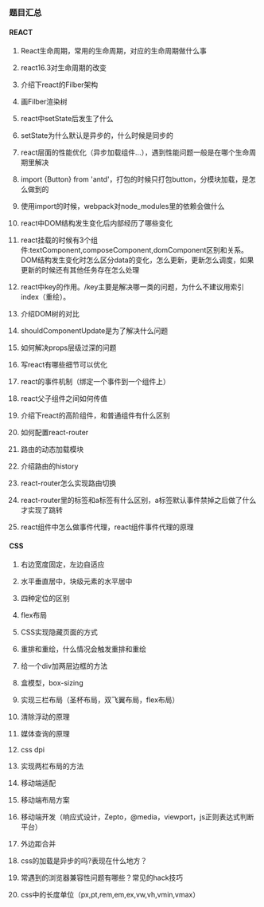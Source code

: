 ### 题目汇总

#### REACT
1. React生命周期，常用的生命周期，对应的生命周期做什么事

2. react16.3对生命周期的改变

3. 介绍下react的Filber架构

4. 画Filber渲染树

5. react中setState后发生了什么

6. setState为什么默认是异步的，什么时候是同步的

7. react层面的性能优化（异步加载组件...），遇到性能问题一般是在哪个生命周期里解决

8. import {Button} from 'antd'，打包的时候只打包button，分模块加载，是怎么做到的

9. 使用import的时候，webpack对node_modules里的依赖会做什么

10. react中DOM结构发生变化后内部经历了哪些变化

11. react挂载的时候有3个组件:textComponent,composeComponent,domComponent区别和关系。
DOM结构发生变化时怎么区分data的变化，怎么更新，更新怎么调度，如果更新的时候还有其他任务存在怎么处理

12. react中key的作用。/key主要是解决哪一类的问题，为什么不建议用索引index（重绘）。

13. 介绍DOM树的对比

14. shouldComponentUpdate是为了解决什么问题

15. 如何解决props层级过深的问题

16. 写react有哪些细节可以优化

17. react的事件机制（绑定一个事件到一个组件上）

18. react父子组件之间如何传值

19. 介绍下react的高阶组件，和普通组件有什么区别

20. 如何配置react-router

21. 路由的动态加载模块

22. 介绍路由的history

23. react-router怎么实现路由切换

24. react-router里的<Link>标签和a标签有什么区别，a标签默认事件禁掉之后做了什么才实现了跳转

25. react组件中怎么做事件代理，react组件事件代理的原理

#### CSS
1. 右边宽度固定，左边自适应

2. 水平垂直居中，块级元素的水平居中

3. 四种定位的区别

4. flex布局

5. CSS实现隐藏页面的方式

6. 重排和重绘，什么情况会触发重排和重绘

7. 给一个div加两层边框的方法

8. 盒模型，box-sizing

9. 实现三栏布局（圣杯布局，双飞翼布局，flex布局）

10. 清除浮动的原理

11. 媒体查询的原理

12. css dpi

13. 实现两栏布局的方法

14. 移动端适配
 
15. 移动端布局方案

16. 移动端开发（响应式设计，Zepto，@media，viewport，js正则表达式判断平台）

17. 外边距合并

18. css的加载是异步的吗?表现在什么地方？

19. 常遇到的浏览器兼容性问题有哪些？常见的hack技巧

20. css中的长度单位（px,pt,rem,em,ex,vw,vh,vmin,vmax）


